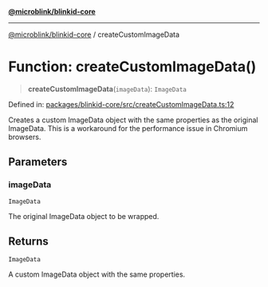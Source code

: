 [**@microblink/blinkid-core**](../README.md)

---

[@microblink/blinkid-core](../README.md) / createCustomImageData

# Function: createCustomImageData()

> **createCustomImageData**(`imageData`): `ImageData`

Defined in: [packages/blinkid-core/src/createCustomImageData.ts:12](https://github.com/BlinkID/blinkid-web/blob/main/packages/blinkid-core/src/createCustomImageData.ts)

Creates a custom ImageData object with the same properties as the original ImageData.
This is a workaround for the performance issue in Chromium browsers.

## Parameters

### imageData

`ImageData`

The original ImageData object to be wrapped.

## Returns

`ImageData`

A custom ImageData object with the same properties.
